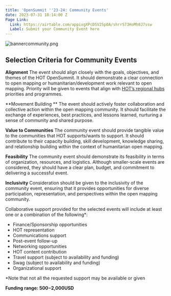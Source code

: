 ```yaml
---
title: 'OpenSummit ''23-24: Community Events'
date: 2023-07-31 18:14:00 Z
Page Link:
  Link: https://airtable.com/appixgXPcDSV2SpOA/shrrS73HoMh0J7ssw
  Label: Submit your Community Event here
---
```


![bannercommunity.png](https://cdn.hotosm.org/website/bannercommunity.png)

## Selection Criteria for Community Events

**Alignment**
The event should align closely with the goals, objectives, and themes of the HOT OpenSummit. It should demonstrate a clear connection to open mapping or humanitarian/development work relevant to open mapping. Priority will be given to events that align with [HOT’s regional hubs](https://www.hotosm.org/hubs/) priorities and programmes.

**Movement Building **
The event should actively foster collaboration and collective action within the open mapping community. It should facilitate the exchange of experiences, best practices, and lessons learned, nurturing a sense of community and shared purpose.

**Value to Communities**
The community event should provide tangible value to the communities that HOT supports/wants to support. It should contribute to their capacity building, skill development, knowledge sharing, and relationship building within the context of humanitarian open mapping.

**Feasibility**
The community event should demonstrate its feasibility in terms of organization, resources, and logistics. Although smaller-scale events are considered, they should have a clear plan, budget, and commitment to delivering a successful event.

**Inclusivity**
Consideration should be given to the inclusivity of the community event, ensuring that it provides opportunities for diverse participation, representation, and perspectives within the open mapping community.

Collaborative support provided for the selected events will include at least one or a combination of the following*: 
* Finance/Sponsorship opportunities
* HOT representation
* Communications support
* Post-event follow-up
* Networking opportunities
* HOT content contribution
* Travel support (subject to availability and funding)
* Swag (subject to availability and funding)
* Organizational support

*Note that not all the requested support may be available or given

**Funding range: $500 -$2,000USD**